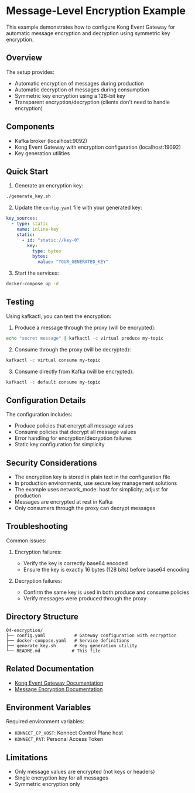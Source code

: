 # Message-Level Encryption Example

This example demonstrates how to configure Kong Event Gateway for automatic message encryption and decryption using symmetric key encryption.

## Overview

The setup provides:
- Automatic encryption of messages during production
- Automatic decryption of messages during consumption
- Symmetric key encryption using a 128-bit key
- Transparent encryption/decryption (clients don't need to handle encryption)

## Components

- Kafka broker (localhost:9092)
- Kong Event Gateway with encryption configuration (localhost:19092)
- Key generation utilities

## Quick Start

1. Generate an encryption key:
```bash
./generate_key.sh
```

2. Update the `config.yaml` file with your generated key:
```yaml
key_sources:
  - type: static
    name: inline-key
    static:
      - id: "static://key-0"
        key:
          type: bytes
          bytes:
            value: "YOUR_GENERATED_KEY"
```

3. Start the services:
```bash
docker-compose up -d
```

## Testing

Using kafkactl, you can test the encryption:

1. Produce a message through the proxy (will be encrypted):
```bash
echo "secret message" | kafkactl -c virtual produce my-topic
```

2. Consume through the proxy (will be decrypted):
```bash
kafkactl -c virtual consume my-topic
```

3. Consume directly from Kafka (will be encrypted):
```bash
kafkactl -c default consume my-topic
```

## Configuration Details

The configuration includes:

- Produce policies that encrypt all message values
- Consume policies that decrypt all message values
- Error handling for encryption/decryption failures
- Static key configuration for simplicity

## Security Considerations

- The encryption key is stored in plain text in the configuration file
- In production environments, use secure key management solutions
- The example uses network_mode: host for simplicity; adjust for production
- Messages are encrypted at rest in Kafka
- Only consumers through the proxy can decrypt messages

## Troubleshooting

Common issues:

1. Encryption failures:
   - Verify the key is correctly base64 encoded
   - Ensure the key is exactly 16 bytes (128 bits) before base64 encoding

2. Decryption failures:
   - Confirm the same key is used in both produce and consume policies
   - Verify messages were produced through the proxy

## Directory Structure

```
04-encryption/
├── config.yaml           # Gateway configuration with encryption
├── docker-compose.yaml   # Service definitions
├── generate_key.sh       # Key generation utility
└── README.md            # This file
```

## Related Documentation

- [Kong Event Gateway Documentation](https://docs.konghq.com/gateway/)
- [Message Encryption Documentation](https://docs.konghq.com/gateway/latest/kong-event-gateway/)

## Environment Variables

Required environment variables:
- `KONNECT_CP_HOST`: Konnect Control Plane host
- `KONNECT_PAT`: Personal Access Token

## Limitations

- Only message values are encrypted (not keys or headers)
- Single encryption key for all messages
- Symmetric encryption only